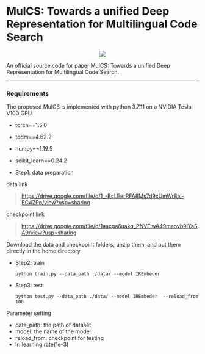 # MulCS: Towards a unified Deep Representation for Multilingual Code Search

<p align="center">   
    <a href="https://pytorch.org/" alt="PyTorch">
      <img src="https://img.shields.io/badge/PyTorch-%23EE4C2C.svg?e&logo=PyTorch&logoColor=white" /></a>
<p/>



An official source code for paper MulCS: Towards a unified Deep Representation for Multilingual Code Search.

-------------

### Requirements

The proposed MulCS is implemented with python 3.7.11 on a NVIDIA Tesla V100 GPU. 


- torch==1.5.0
- tqdm==4.62.2
- numpy==1.19.5
- scikit_learn==0.24.2



- Step1: data preparation 

data link
> https://drive.google.com/file/d/1_-BcLEerRFA8Ms7d9xUmWr8ai-EC4ZPp/view?usp=sharing

checkpoint link
> https://drive.google.com/file/d/1aacga6uakq_PNVFiwA49maovb9lYaSA9/view?usp=sharing

Download the data and checkpoint folders, unzip them, and put them directly in the home directory.


- Step2: train

  ```
  python train.py --data_path ./data/ --model IREmbeder
  ```

- Step3: test

  ```
  python test.py --data_path ./data/ --model IREmbeder  --reload_from 100
  ```


Parameter setting

- data_path: the path of dataset
- model: the name of the model.
- reload_from: checkpoint for testing
- lr: learning rate(1e-3)
